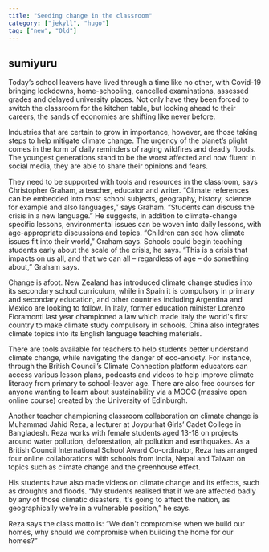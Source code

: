 ```yaml
---
title: "Seeding change in the classroom"
category: ["jekyll", "hugo"]
tag: ["new", "Old"]
---
```


## sumiyuru
Today’s school leavers have lived through a time like no other, with Covid-19 bringing lockdowns, home-schooling, cancelled examinations, assessed grades and delayed university places. Not only have they been forced to switch the classroom for the kitchen table, but looking ahead to their careers, the sands of economies are shifting like never before.

Industries that are certain to grow in importance, however, are those taking steps to help mitigate climate change. The urgency of the planet’s plight comes in the form of daily reminders of raging wildfires and deadly floods. The youngest generations stand to be the worst affected and now fluent in social media, they are able to share their opinions and fears.

They need to be supported with tools and resources in the classroom, says Christopher Graham, a teacher, educator and writer. “Climate references can be embedded into most school subjects, geography, history, science for example and also languages,” says Graham. “Students can discuss the crisis in a new language.” He suggests, in addition to climate-change specific lessons, environmental issues can be woven into daily lessons, with age-appropriate discussions and topics. “Children can see how climate issues fit into their world,” Graham says. Schools could begin teaching students early about the scale of the crisis, he says. “This is a crisis that impacts on us all, and that we can all – regardless of age – do something about,” Graham says.

Change is afoot. New Zealand has introduced climate change studies into its secondary school curriculum, while in Spain it is compulsory in primary and secondary education, and other countries including Argentina and Mexico are looking to follow. In Italy, former education minister Lorenzo Fioramonti last year championed a law which made Italy the world's first country to make climate study compulsory in schools. China also integrates climate topics into its English language teaching materials.

There are tools available for teachers to help students better understand climate change, while navigating the danger of eco-anxiety. For instance, through the British Council’s Climate Connection platform educators can access various lesson plans, podcasts and videos to help improve climate literacy from primary to school-leaver age. There are also free courses for anyone wanting to learn about sustainability via a MOOC (massive open online course) created by the University of Edinburgh.

Another teacher championing classroom collaboration on climate change is Muhammad Jahid Reza, a lecturer at Joypurhat Girls’ Cadet College in Bangladesh. Reza works with female students aged 13-18 on projects around water pollution, deforestation, air pollution and earthquakes. As a British Council International School Award Co-ordinator, Reza has arranged four online collaborations with schools from India, Nepal and Taiwan on topics such as climate change and the greenhouse effect.

His students have also made videos on climate change and its effects, such as droughts and floods. “My students realised that if we are affected badly by any of those climatic disasters, it's going to affect the nation, as geographically we're in a vulnerable position,” he says.

Reza says the class motto is: “We don't compromise when we build our homes, why should we compromise when building the home for our homes?”
